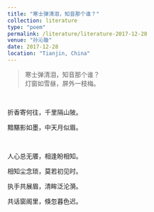 ```yaml
---
title: "寒士弹清泪，知音那个谁？"
collection: literature
type: "poem"
permalink: /literature/literature-2017-12-28
venue: "孙沁璇"
date: 2017-12-28
location: "Tianjin, China"
---
```




>寒士弹清泪，知音那个谁？<br>
灯窗如雪昼，屏外一枝梅。

<br>

折香寄何往，千里隔山陂。

黯黮影如墨，中天月似眉。

<br>

人心总无餍，相逢盼相知。

相知尘念琐，莫若初见时。

执手共展眉，清眸泛沦漪。

共话窗阁里，倏忽暮色迟。
